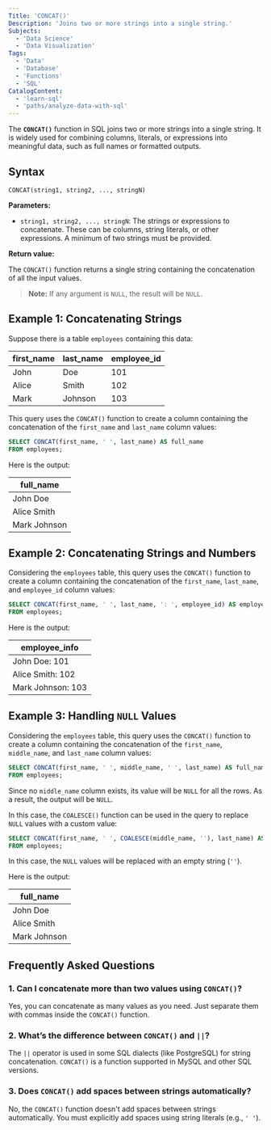 ```yaml
---
Title: 'CONCAT()'
Description: 'Joins two or more strings into a single string.'
Subjects:
  - 'Data Science'
  - 'Data Visualization'
Tags:
  - 'Data'
  - 'Database'
  - 'Functions'
  - 'SQL'
CatalogContent:
  - 'learn-sql'
  - 'paths/analyze-data-with-sql'
---
```


The **`CONCAT()`** function in SQL joins two or more strings into a single string. It is widely used for combining columns, literals, or expressions into meaningful data, such as full names or formatted outputs.

## Syntax

```pseudo
CONCAT(string1, string2, ..., stringN)
```

**Parameters:**

- `string1, string2, ..., stringN`: The strings or expressions to concatenate. These can be columns, string literals, or other expressions. A minimum of two strings must be provided.

**Return value:**

The `CONCAT()` function returns a single string containing the concatenation of all the input values.

> **Note:** If any argument is `NULL`, the result will be `NULL`.

## Example 1: Concatenating Strings

Suppose there is a table `employees` containing this data:

| first_name | last_name | employee_id |
| ---------- | --------- | ----------- |
| John       | Doe       | 101         |
| Alice      | Smith     | 102         |
| Mark       | Johnson   | 103         |

This query uses the `CONCAT()` function to create a column containing the concatenation of the `first_name` and `last_name` column values:

```sql
SELECT CONCAT(first_name, ' ', last_name) AS full_name
FROM employees;
```

Here is the output:

| full_name    |
| ------------ |
| John Doe     |
| Alice Smith  |
| Mark Johnson |

## Example 2: Concatenating Strings and Numbers

Considering the `employees` table, this query uses the `CONCAT()` function to create a column containing the concatenation of the `first_name`, `last_name`, and `employee_id` column values:

```sql
SELECT CONCAT(first_name, ' ', last_name, ': ', employee_id) AS employee_info
FROM employees;
```

Here is the output:

| employee_info     |
| ----------------- |
| John Doe: 101     |
| Alice Smith: 102  |
| Mark Johnson: 103 |

## Example 3: Handling `NULL` Values

Considering the `employees` table, this query uses the `CONCAT()` function to create a column containing the concatenation of the `first_name`, `middle_name`, and `last_name` column values:

```sql
SELECT CONCAT(first_name, ' ', middle_name, ' ', last_name) AS full_name
FROM employees;
```

Since no `middle_name` column exists, its value will be `NULL` for all the rows. As a result, the output will be `NULL`.

In this case, the `COALESCE()` function can be used in the query to replace `NULL` values with a custom value:

```sql
SELECT CONCAT(first_name, ' ', COALESCE(middle_name, ''), last_name) AS full_name
FROM employees;
```

In this case, the `NULL` values will be replaced with an empty string (`''`).

Here is the output:

| full_name    |
| ------------ |
| John Doe     |
| Alice Smith  |
| Mark Johnson |

## Frequently Asked Questions

### 1. Can I concatenate more than two values using `CONCAT()`?

Yes, you can concatenate as many values as you need. Just separate them with commas inside the `CONCAT()` function.

### 2. What’s the difference between `CONCAT()` and `||`?

The `||` operator is used in some SQL dialects (like PostgreSQL) for string concatenation. `CONCAT()` is a function supported in MySQL and other SQL versions.

### 3. Does `CONCAT()` add spaces between strings automatically?

No, the `CONCAT()` function doesn't add spaces between strings automatically. You must explicitly add spaces using string literals (e.g., `' '`).
